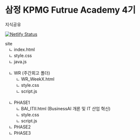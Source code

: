 # 삼정 KPMG Futrue Academy 4기 
지식공유

[![Netlify Status](https://api.netlify.com/api/v1/badges/e7909eaa-35c9-442b-8b1d-415aaed7254e/deploy-status)](https://app.netlify.com/sites/future-academy-4/deploys)


site 
<br> &nbsp;&nbsp; ㄴ index.html 
<br> &nbsp;&nbsp; ㄴ style.css 
<br> &nbsp;&nbsp; ㄴ java.js 
<br> 
<br> &nbsp;&nbsp; ㄴ WR (주간회고 폴더)
<br> &nbsp;&nbsp;&nbsp;&nbsp;&nbsp;&nbsp;&nbsp;&nbsp; ㄴ WR_WeekX.html 
<br> &nbsp;&nbsp;&nbsp;&nbsp;&nbsp;&nbsp;&nbsp;&nbsp; ㄴ style.css 
<br> &nbsp;&nbsp;&nbsp;&nbsp;&nbsp;&nbsp;&nbsp;&nbsp; ㄴ script.js 
<br> 
<br> &nbsp;&nbsp; ㄴ PHASE1
<br> &nbsp;&nbsp;&nbsp;&nbsp;&nbsp;&nbsp;&nbsp;&nbsp; ㄴ BAI_ITII.html (BusinessAI 개론 및 IT 산업 혁신)
<br> &nbsp;&nbsp;&nbsp;&nbsp;&nbsp;&nbsp;&nbsp;&nbsp; ㄴ style.css 
<br> &nbsp;&nbsp;&nbsp;&nbsp;&nbsp;&nbsp;&nbsp;&nbsp; ㄴ script.js 
<br> &nbsp;&nbsp; ㄴ PHASE2
<br> &nbsp;&nbsp; ㄴ PHASE3
